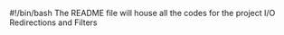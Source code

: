 #!/bin/bash
The README file will house all the codes for the project I/O Redirections and Filters


